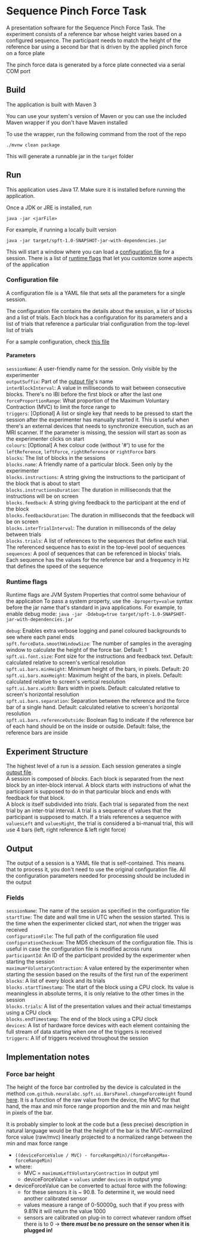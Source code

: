 # Sequence Pinch Force Task
A presentation software for the Sequence Pinch Force Task. The experiment consists of a reference bar whose height varies based on a configured sequence. 
The participant needs to match the height of the reference bar using a second bar that is driven by the applied pinch force on a force plate

The pinch force data is generated by a force plate connected via a serial COM port 
## Build
The application is built with Maven 3

You can use your system's version of Maven or you can use the included Maven wrapper if you don't have Maven installed

To use the wrapper, run the following command from the root of the repo

`./mvnw clean package`

This will generate a runnable jar in the `target` folder

## Run
This application uses Java 17. Make sure it is installed before running the application.

Once a JDK or JRE is installed, run

`java -jar <jarFile>`

For example, if running a locally built version

`java -jar target/spft-1.0-SNAPSHOT-jar-with-dependencies.jar`

This will start a window where you can load a [configuration file](#configuration-file) for a session.
There is a list of [runtime flags](#runtime-flags) that let you customize some aspects of the application

### Configuration file
A configuration file is a YAML file that sets all the parameters for a single session.

The configuration file contains the details about the session, a list of blocks and a list of trials. Each block has a
configuration for its parameters and a list of trials that reference a particular trial configuration from the top-level list of trials

For a sample configuration, check [this file](src/test/configs/sample1.yml)

#### Parameters
`sessionName`: A user-friendly name for the session. Only visible by the experimenter  
`outputSuffix`: Part of the [output file](#output)'s name  
`interBlockInterval`: A value in milliseconds to wait between consecutive blocks. There's no IBI before the first block
or after the last one  
`forceProportionRange`: What proportion of the Maximum Voluntary Contraction (MVC) to limit the force range to  
`triggers`: [Optional] A list or single key that needs to be pressed to start the session after the experimenter has manually
started it. This is useful when there's an external devices that needs to synchronize execution, such as an MRI scanner.
If the parameter is missing, the session will start as soon as the experimenter clicks on start  
`colours`: [Optional] A hex colour code (without '#') to use for the `leftReference`, `leftForce`, `rightReference` or `rightForce` bars  
`blocks`: The list of blocks in the sessions  
`blocks.name`: A friendly name of a particular block. Seen only by the experimenter  
`blocks.instructions`: A string giving the instructions to the participant of the block that is about to start  
`blocks.instructionsDuration`: The duration in milliseconds that the instructions will be on screen  
`blocks.feedback`: A string giving feedback to the participant at the end of the block  
`blocks.feedbackDuration`: The duration in milliseconds that the feedback will be on screen  
`blocks.interTrialInterval`: The duration in milliseconds of the delay between trials  
`blocks.trials`: A list of references to the sequences that define each trial. The referenced sequence has to exist in
the top-level pool of sequences  
`sequences`: A pool of sequences that can be referenced in blocks' trials. Each sequence has the values for the reference
bar and a frequency in Hz that defines the speed of the sequence 

### Runtime flags
Runtime flags are JVM System Properties that control some behaviour of the application
To pass a system property, use the `-Dproperty=value` syntax before the jar name that's standard in java applications. For
example, to enable debug mode: `java -jar -Ddebug=true target/spft-1.0-SNAPSHOT-jar-with-dependencies.jar`

`debug`: Enables extra verbose logging and panel coloured backgrounds to see where each panel ends  
`spft.forceData.smoothWindowSize`: The number of samples in the averaging window to calculate the height of the force bar. Default: 1  
`spft.ui.font.size`: Font size for the instructions and feedback text. Default: calculated relative to screen's vertical resolution  
`spft.ui.bars.minHeight`: Minimum height of the bars, in pixels. Default: 20   
`spft.ui.bars.maxHeight`: Maximum height of the bars, in pixels. Default: calculated relative to screen's vertical resolution   
`spft.ui.bars.width`: Bars width in pixels. Default: calculated relative to screen's horizontal resolution  
`spft.ui.bars.separation`: Separation between the reference and the force bar of a single hand. Default: calculated relative to screen's horizontal resolution  
`spft.ui.bars.referenceOutside`: Boolean flag to indicate if the reference bar of each hand should be on the inside or outside.
Default:  false, the reference bars are inside  


## Experiment Structure
The highest level of a run is a _session_. Each session generates a single [output file](#output).  
A session is composed of _blocks_. Each block is separated from the next block by an inter-block interval. A block starts
with instructions of what the participant is supposed to do in that particular block and ends with feedback for that block.    
A block is itself subdivided into _trials_. Each trial is separated from the next trial by an inter-trial interval. A trial 
is a sequence of values that the participant is supposed to match. If a trials references a sequence with `valuesLeft` and
`valuesRight`, the trial is considered a bi-manual trial, this will use 4 bars (left, right reference & left right force)

## Output
The output of a session is a YAML file that is self-contained. This means that to process it, you don't need to use the
original configuration file. All the configuration parameters needed for processing should be included in the output

### Fields
`sessionName`: The name of the session as specified in the configuration file  
`startTime`: The date and wall time in UTC when the session started. This is the time when the experimenter clicked start, *not*
when the trigger was received  
`configurationFile`: The full path of the configuration file used  
`configurationChecksum`: The MD5 checksum of the configuration file. This is useful in case the configuration file is modified across runs  
`participantId`: An ID of the participant provided by the experimenter when starting the session  
`maximum*VoluntaryContraction`: A value entered by the experimenter when starting the session based on the results of the
first run of the experiment  
`blocks`: A list of every block and its trials   
`blocks.startTimestamp`: The start of the block using a CPU clock. Its value is meaningless in absolute terms, it is only
relative to the other times in the session  
`blocks.trials`: A list of the presentation values and their actual timestamps using a CPU clock  
`blocks.endTimestamp`: The end of the block using a CPU clock  
`devices`: A list of hardware force devices with each element containing the full stream of data starting when one of the triggers is received  
`triggers`: A lif of triggers received throughout the session

## Implementation notes
### Force bar height
The height of the force bar controlled by the device is calculated in the method `com.github.neuralabc.spft.ui.BarsPanel.changeForceHeight` found [here](https://github.com/neuralabc/spft-java/blob/ef91a783441606002bbc7ccd13dfa1539469e3a0/src/main/java/com/github/neuralabc/spft/ui/BarsPanel.java#L145).
It is a function of the raw value from the device, the MVC for that hand, the max and min force range proportion and the min and max height in pixels of the bar.

It is probably simpler to look at the code but a (less precise) description in natural language would be that the height
of the bar is the MVC-normalized force value (raw/mvc) linearly projected to a normalized range between the min and max force range 

- `((deviceForceValue / MVC) - forceRangeMin)/(forceRangeMax-forceRangeMin)`
- where:
  - MVC = `maximumLeftVoluntaryContraction` in output yml
  - deviceForceValue = `values` under `devices` in output ymp
- deviceForceValue can be converted to actual force with the following:
  - for these sensors it is ~ 90.8. To determine it, we would need another calibrated sensor
  - values measure a range of 0-50000g, such that if you press with 9.81N it will return the value 1000
  - sensors are calibrated on plug-in to correct whatever random offset there is to 0 -> **there _must_ be no pressure on the sensor when it is plugged in!**
